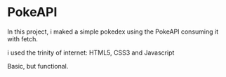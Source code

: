 # PokeAPI

In this project, i maked a simple pokedex using the PokeAPI consuming it with fetch.

i used the trinity of internet: 
HTML5, CSS3 and Javascript

Basic, but functional.
